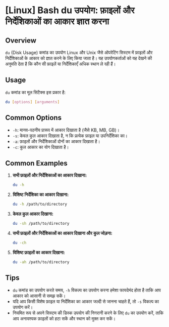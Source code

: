 # [Linux] Bash du उपयोग: फ़ाइलों और निर्देशिकाओं का आकार ज्ञात करना

## Overview
`du` (Disk Usage) कमांड का उपयोग Linux और Unix जैसे ऑपरेटिंग सिस्टम में फ़ाइलों और निर्देशिकाओं के आकार को ज्ञात करने के लिए किया जाता है। यह उपयोगकर्ताओं को यह देखने की अनुमति देता है कि कौन सी फ़ाइलें या निर्देशिकाएँ अधिक स्थान ले रही हैं।

## Usage
`du` कमांड का मूल सिंटैक्स इस प्रकार है:

```bash
du [options] [arguments]
```

## Common Options
- `-h`: मानव-पठनीय प्रारूप में आकार दिखाता है (जैसे KB, MB, GB)।
- `-s`: केवल कुल आकार दिखाता है, न कि प्रत्येक फ़ाइल या उपनिर्देशिका का।
- `-a`: फ़ाइलों और निर्देशिकाओं दोनों का आकार दिखाता है।
- `-c`: कुल आकार का योग दिखाता है।

## Common Examples
1. **सभी फ़ाइलों और निर्देशिकाओं का आकार दिखाना:**
   ```bash
   du -h
   ```

2. **विशिष्ट निर्देशिका का आकार दिखाना:**
   ```bash
   du -h /path/to/directory
   ```

3. **केवल कुल आकार दिखाना:**
   ```bash
   du -sh /path/to/directory
   ```

4. **सभी फ़ाइलों और निर्देशिकाओं का आकार दिखाना और कुल जोड़ना:**
   ```bash
   du -ch
   ```

5. **विशिष्ट फ़ाइलों का आकार दिखाना:**
   ```bash
   du -ah /path/to/directory
   ```

## Tips
- `du` कमांड का उपयोग करते समय, `-h` विकल्प का उपयोग करना हमेशा फायदेमंद होता है ताकि आप आकार को आसानी से समझ सकें।
- यदि आप किसी विशेष फ़ाइल या निर्देशिका का आकार जल्दी से जानना चाहते हैं, तो `-s` विकल्प का उपयोग करें।
- नियमित रूप से अपने सिस्टम की डिस्क उपयोग की निगरानी करने के लिए `du` का उपयोग करें, ताकि आप अनावश्यक फ़ाइलों को हटा सकें और स्थान को मुक्त कर सकें।
